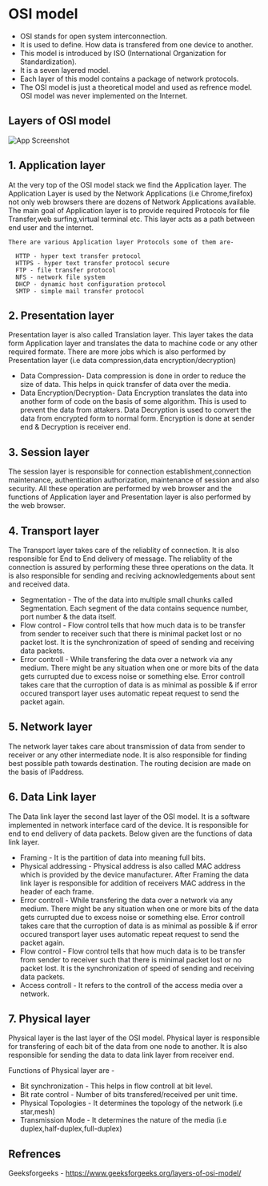 
# OSI model
* OSI stands for open system interconnection.
* It is used to define. How data is transfered from one device to another.
* This model is introduced by ISO (International Organization for Standardization).
* It is  a seven layered model.
* Each  layer of this model contains a package of network protocols.
* The OSI model is just a theoretical model and used as refrence model. OSI model was never implemented on the 
  Internet.


## Layers of OSI model 


![App Screenshot](https://media.geeksforgeeks.org/wp-content/uploads/computer-network-osi-model-layers.png)


## 1. Application layer
   At the very top of the OSI model stack we find the Application layer. The Application Layer is used 
   by the Network Applications (i.e Chrome,firefox) not only web browsers there are 
   dozens of Network Applications available. The main goal of Application layer is to 
   provide required Protocols for file Transfer,web surfing,virtual terminal etc. This layer acts as 
   a path between end user and the internet.
    
    There are various Application layer Protocols some of them are-

      HTTP - hyper text transfer protocol
      HTTPS - hyper text transfer protocol secure
      FTP - file transfer protocol
      NFS - network file system
      DHCP - dynamic host configuration protocol
      SMTP - simple mail transfer protocol
   
## 2. Presentation layer 
   Presentation layer is also called Translation layer. This layer takes the data form
   Application layer  and translates the data to machine code or any other required formate.
   There are more jobs which is also performed by Presentation layer (i.e data compression,data encryption/decryption)
    
   * Data Compression- Data compression is done in order to reduce the size of data. This helps in quick 
     transfer of data over the media.
   * Data Encryption/Decryption- Data Encryption translates the data into another form of
     code on the basis of some algorithm. This is used to prevent the data from attakers. Data Decryption
     is used to convert the data from encrypted form to normal form. Encryption is done at sender end & Decryption is receiver end.


## 3. Session layer
   The session layer is responsible for connection establishment,connection maintenance, authentication
   authorization, maintenance of session and also security.
   All these operation are performed by web browser and the functions of Application layer and
   Presentation layer is also performed by the web browser.

## 4. Transport layer
   The Transport layer takes care of the reliablity of connection. It is also responsible
   for End to End delivery of message. The reliablity of the connection is assured by performing
   these three operations on the data. It is also responsible for sending and reciving
   acknowledgements about sent and received data.
   
   * Segmentation - The of the data into multiple small chunks called Segmentation. Each
     segment of the data contains sequence number, port number & the data itself.
   * Flow control - Flow control tells that how much data is to be transfer 
     from sender to receiver such that there is minimal packet lost or no packet lost.
     It is the synchronization of speed of sending and receiving data packets.
   * Error controll - While transfering the data over a network via any medium. There
     might be any situation when one or more bits of the data gets currupted due to
     excess noise or something else. Error controll takes care that the curroption of data
     is as minimal as possible & if error occured transport layer uses automatic 
     repeat request to send the packet again.
## 5. Network layer
   The network layer takes care about transmission of data from sender to receiver 
   or any other intermediate node. It is also responsible for finding best possible
   path towards destination. The routing decision are made on the basis of IPaddress.

## 6. Data Link layer
   The Data link layer the second last layer of the OSI model. It is a software 
   implemented in network  interface card of the device. It is responsible for end to end
   delivery of data packets. Below given are the functions of data link layer.

    
   * Framing - It is the partition of data into meaning full bits.
   * Physical addressing - Physical address is also called MAC address which is 
     provided by the device manufacturer. After Framing the data link layer is responsible
     for addition of receivers MAC address in the header of each frame.
   * Error controll - While transfering the data over a network via any medium. There
     might be any situation when one or more bits of the data gets currupted due to
     excess noise or something else. Error controll takes care that the curroption of data
     is as minimal as possible & if error occured transport layer uses automatic 
     repeat request to send the packet again.
   * Flow control - Flow control tells that how much data is to be transfer 
     from sender to receiver such that there is minimal packet lost or no packet lost.
     It is the synchronization of speed of sending and receiving data packets.
   * Access controll - It refers to the controll of the access media over a network.

## 7. Physical layer
   Physical layer is the last layer of the OSI model. Physical layer is responsible
   for transfering of each bit of the data from one node to another. It is also responsible
   for sending the data to data link layer from receiver end.
   
   Functions of Physical layer are -
   
   * Bit synchronization - This helps in flow controll at bit level.
   * Bit rate control - Number of bits transfered/received per unit time.
   * Physical Topologies - It determines the topology of the network (i.e star,mesh)
   * Transmission Mode - It determines the nature of the media (i.e duplex,half-duplex,full-duplex)


## Refrences 
   Geeksforgeeks - https://www.geeksforgeeks.org/layers-of-osi-model/    
  



